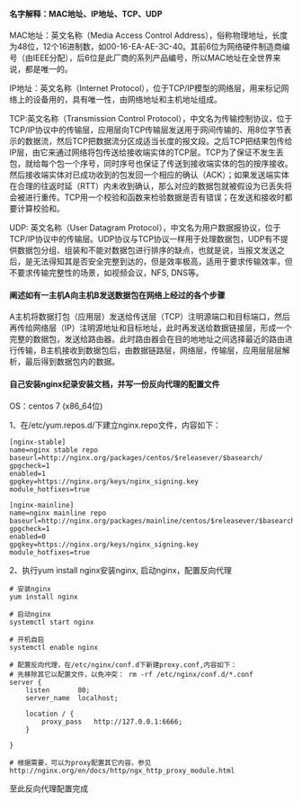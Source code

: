 #### 名字解释：MAC地址、IP地址、TCP、UDP

MAC地址：英文名称（Media Access Control Address），俗称物理地址，长度为48位，12个16进制数，如00-16-EA-AE-3C-40。其前6位为网络硬件制造商编号（由IEEE分配），后6位是此厂商的系列产品编号，所以MAC地址在全世界来说，都是唯一的。

IP地址：英文名称（Internet Protocol），位于TCP/IP模型的网络层，用来标记网络上的设备用的，具有唯一性，由网络地址和主机地址组成。

TCP:英文名称（Transmission Control Protocol），中文名为传输控制协议，位于TCP/IP协议中的传输层，应用层向TCP传输层发送用于网间传输的、用8位字节表示的数据流，然后TCP把数据流分区成适当长度的报文段。之后TCP把结果包传给IP层，由它来通过网络将包传送给接收端实体的TCP层。TCP为了保证不发生丢包，就给每个包一个序号，同时序号也保证了传送到接收端实体的包的按序接收。然后接收端实体对已成功收到的包发回一个相应的确认（ACK）；如果发送端实体在合理的往返时延（RTT）内未收到确认，那么对应的数据包就被假设为已丢失将会被进行重传。TCP用一个校验和函数来检验数据是否有错误；在发送和接收时都要计算校验和。

UDP: 英文名称（User Datagram Protocol），中文名为用户数据报协议，位于TCP/IP协议中的传输层。UDP协议与TCP协议一样用于处理数据包，UDP有不提供数据包分组、组装和不能对数据包进行排序的缺点，也就是说，当报文发送之后，是无法得知其是否安全完整到达的，但是效率极高，适用于要求传输效率，但不要求传输完整性的场景，如视频会议，NFS, DNS等。

#### 阐述如有一主机A向主机B发送数据包在网络上经过的各个步骤

A主机将数据打包（应用层）发送给传送层（TCP）注明源端口和目标端口，然后再传给网络层（IP）注明源地址和目标地址，此时再发送给数据链接层，形成一个完整的数据包，发送给路由器。此时路由器会在目的地地址之间选择最近的路由进行传输，B主机接收到数据包后，由数据链路层，网络层，传输层，应用层层层解析，最后得到数据包内的数据。

#### 自己安装nginx纪录安装文档，并写一份反向代理的配置文件

OS：centos 7 (x86_64位)

1、在/etc/yum.repos.d/下建立nginx.repo文件，内容如下：

```nginx
[nginx-stable]
name=nginx stable repo
baseurl=http://nginx.org/packages/centos/$releasever/$basearch/
gpgcheck=1
enabled=1
gpgkey=https://nginx.org/keys/nginx_signing.key
module_hotfixes=true

[nginx-mainline]
name=nginx mainline repo
baseurl=http://nginx.org/packages/mainline/centos/$releasever/$basearch/
gpgcheck=1
enabled=0
gpgkey=https://nginx.org/keys/nginx_signing.key
module_hotfixes=true
```



2、执行yum install nginx安装nginx, 启动nginx，配置反向代理

```shell
# 安装nginx
yum install nginx

# 启动nginx
systemctl start nginx

# 开机自启
systemctl enable nginx

# 配置反向代理，在/etc/nginx/conf.d下新建proxy.conf,内容如下：
# 先移除其它以配置文件，以免冲突： rm -rf /etc/nginx/conf.d/*.conf
server {
    listen       80;
    server_name  localhost;

    location / {
        proxy_pass   http://127.0.0.1:6666;
    }

}

# 根据需要，可以为proxy配置其它内容，参见http://nginx.org/en/docs/http/ngx_http_proxy_module.html

```

至此反向代理配置完成

